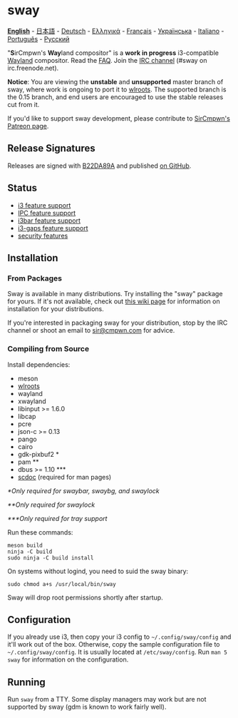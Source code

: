 # sway

[**English**](https://github.com/swaywm/sway/blob/master/README.md#sway--) - [日本語](https://github.com/swaywm/sway/blob/master/README.ja.md#sway--) - [Deutsch](https://github.com/swaywm/sway/blob/master/README.de.md#sway--) - [Ελληνικά](https://github.com/swaywm/sway/blob/master/README.el.md#sway--) - [Français](https://github.com/swaywm/sway/blob/master/README.fr.md#sway--) - [Українська](https://github.com/swaywm/sway/blob/master/README.uk.md#sway--) - [Italiano](https://github.com/swaywm/sway/blob/master/README.it.md#sway--) - [Português](https://github.com/swaywm/sway/blob/master/README.pt.md#sway--) -
[Русский](https://github.com/swaywm/sway/blob/master/README.ru.md#sway--)

"**S**irCmpwn's **Way**land compositor" is a **work in progress**
i3-compatible [Wayland](http://wayland.freedesktop.org/) compositor.
Read the [FAQ](https://github.com/swaywm/sway/wiki). Join the
[IRC channel](http://webchat.freenode.net/?channels=sway&uio=d4) (#sway on
irc.freenode.net).

**Notice**: You are viewing the **unstable** and **unsupported** master branch
of sway, where work is ongoing to port it to
[wlroots](https://github.com/swaywm/wlroots). The supported branch is the 0.15
branch, and end users are encouraged to use the stable releases cut from it.

If you'd like to support sway development, please contribute to [SirCmpwn's
Patreon page](https://patreon.com/sircmpwn).

## Release Signatures

Releases are signed with [B22DA89A](http://pgp.mit.edu/pks/lookup?op=vindex&search=0x52CB6609B22DA89A)
and published [on GitHub](https://github.com/swaywm/sway/releases).

## Status

- [i3 feature support](https://github.com/swaywm/sway/issues/2)
- [IPC feature support](https://github.com/swaywm/sway/issues/98)
- [i3bar feature support](https://github.com/swaywm/sway/issues/343)
- [i3-gaps feature support](https://github.com/swaywm/sway/issues/307)
- [security features](https://github.com/swaywm/sway/issues/984)

## Installation

### From Packages

Sway is available in many distributions. Try installing the "sway" package for
yours. If it's not available, check out [this wiki page](https://github.com/swaywm/sway/wiki/Unsupported-packages)
for information on installation for your distributions.

If you're interested in packaging sway for your distribution, stop by the IRC
channel or shoot an email to sir@cmpwn.com for advice.

### Compiling from Source

Install dependencies:

* meson
* [wlroots](https://github.com/swaywm/wlroots)
* wayland
* xwayland
* libinput >= 1.6.0
* libcap
* pcre
* json-c >= 0.13
* pango
* cairo
* gdk-pixbuf2 *
* pam **
* dbus >= 1.10 ***
* [scdoc](https://git.sr.ht/~sircmpwn/scdoc) (required for man pages)

_\*Only required for swaybar, swaybg, and swaylock_

_\*\*Only required for swaylock_

_\*\*\*Only required for tray support_

Run these commands:

    meson build
    ninja -C build
    sudo ninja -C build install

On systems without logind, you need to suid the sway binary:

    sudo chmod a+s /usr/local/bin/sway

Sway will drop root permissions shortly after startup.

## Configuration

If you already use i3, then copy your i3 config to `~/.config/sway/config` and
it'll work out of the box. Otherwise, copy the sample configuration file to
`~/.config/sway/config`. It is usually located at `/etc/sway/config`.
Run `man 5 sway` for information on the configuration.

## Running

Run `sway` from a TTY. Some display managers may work but are not supported by
sway (gdm is known to work fairly well).
